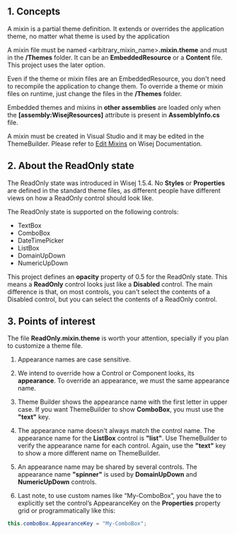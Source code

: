 ## 1. Concepts

A mixin is a partial theme definition. It extends or overrides the application theme, no matter what theme is used by the application

A mixin file must be named <arbitrary_mixin_name>__.mixin.theme__ and must in the __/Themes__ folder. It can be an __EmbeddedResource__ or a __Content__ file. This project uses the later option.

Even if the theme or mixin files are an EmbeddedResource, you don't need to recompile the application to change them. To override a theme or mixin files on runtime, just change the files in the __/Themes__ folder.

Embedded themes and mixins in __other assemblies__ are loaded only when the __[assembly:WisejResources]__ attribute is present in __AssemblyInfo.cs__ file.

A mixin must be created in Visual Studio and it may be edited in the ThemeBuilder. Please refer to [Edit Mixins](https://wisej.com/docs/html/EditMixins.htm) on Wisej Documentation.

## 2. About the ReadOnly state

The ReadOnly state was introduced in Wisej 1.5.4. No __Styles__ or __Properties__ are defined in the standard theme files, as different people have different views on how a ReadOnly control should look like.

The ReadOnly state is supported on the following controls:
* TextBox
* ComboBox
* DateTimePicker
* ListBox
* DomainUpDown
* NumericUpDown

This project defines an __opacity__ property of 0.5 for the ReadOnly state. This means a __ReadOnly__ control looks just like a __Disabled__ control.
The main difference is that, on most controls, you can't select the contents of a Disabled control, but you can select the contents of a ReadOnly control.

## 3. Points of interest

The file __ReadOnly.mixin.theme__ is worth your attention, specially if you plan to customize a theme file.

1) Appearance names are case sensitive.

2) We intend to override how a Control or Component looks, its __appearance__. To override an appearance, we must the same appearance name.

3) Theme Builder shows the appearance name with the first letter in upper case. If you want ThemeBuilder to show __ComboBox__, you must use the __"text"__ key.

4) The appearance name doesn't always match the control name. The appearance name for the __ListBox__ control is __"list"__. Use ThemeBuilder to verify the appearance name for each control. Again, use the __"text"__ key to show a more different name on ThemeBuilder.

5) An appearance name may be shared by several controls. The appearance name __"spinner"__ is used by __DomainUpDown__ and __NumericUpDown__ controls.

6) Last note, to use custom names like “My-ComboBox”, you have the to explicitly set the control’s AppearanceKey on the __Properties__ property grid or programmatically like this:  
```csharp
this.comboBox.AppearanceKey = "My-ComboBox";
```
